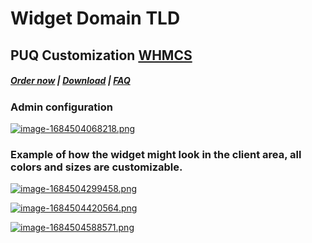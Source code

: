 # Widget Domain TLD

## PUQ Customization **[WHMCS](https://puqcloud.com/link.php?id=77)**

#####  [Order now](https://puqcloud.com/whmcs-addon-puq-customization.php) | [Download](https://download.puqcloud.com/WHMCS/addons/PUQ-Customization/) | [FAQ](https://faq.puqcloud.com/)

### Аdmin configuration

[![image-1684504068218.png](https://doc.puq.info/uploads/images/gallery/2023-05/scaled-1680-/image-1684504068218.png)](https://doc.puq.info/uploads/images/gallery/2023-05/image-1684504068218.png)

### Example of how the widget might look in the client area, all colors and sizes are customizable.

[![image-1684504299458.png](https://doc.puq.info/uploads/images/gallery/2023-05/scaled-1680-/image-1684504299458.png)](https://doc.puq.info/uploads/images/gallery/2023-05/image-1684504299458.png)

[![image-1684504420564.png](https://doc.puq.info/uploads/images/gallery/2023-05/scaled-1680-/image-1684504420564.png)](https://doc.puq.info/uploads/images/gallery/2023-05/image-1684504420564.png)

[![image-1684504588571.png](https://doc.puq.info/uploads/images/gallery/2023-05/scaled-1680-/image-1684504588571.png)](https://doc.puq.info/uploads/images/gallery/2023-05/image-1684504588571.png)
